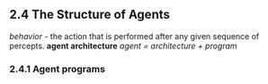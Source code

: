 ## 2.4 The Structure of Agents
_behavior_ - the action that is performed after any given sequence of percepts.
**agent architecture**
_agent = architecture + program_

### 2.4.1 Agent programs
